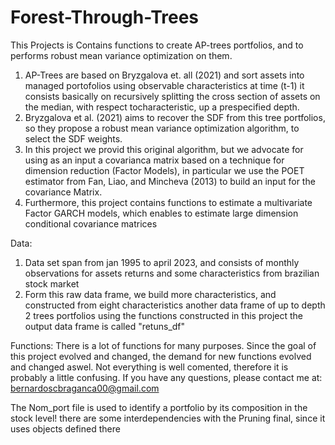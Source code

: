 # Forest-Through-Trees
This Projects is Contains functions to create AP-trees portfolios, and  to performs robust mean variance optimization on them.

1.  AP-Trees are based on Bryzgalova et. all (2021) and sort assets into managed portofolios using observable characteristics at time (t-1) it consists basically on recursively splitting the cross section of assets on the median, with respect tocharacteristic, up a prespecified depth.
2. Bryzgalova et al. (2021) aims to recover the SDF from this tree portfolios, so they propose a robust mean variance optimization algorithm, to select the SDF weights.
3. In this project we provid this original algorithm, but we advocate for using as an input a covarianca matrix based on a technique for dimension reduction (Factor Models), in particular we use the POET estimator from Fan, Liao, and Mincheva (2013) to build an input for the covariance Matrix.
4. Furthermore, this project contains functions to estimate a multivariate Factor GARCH models, which enables to estimate large dimension conditional covariance matrices


Data:

1. Data set span from jan 1995 to april 2023, and consists of monthly observations for assets returns and some characteristics from brazilian stock market
2. Form this raw data frame, we build more characteristics, and constructed from eight characteristics another data frame of up to depth 2 trees portfolios using the functions constructed in this project the output data frame is called "retuns_df"


Functions: There is a lot of functions for many purposes. Since the goal of this project evolved and changed, the  demand for new functions evolved and changed aswel. Not everything is well comented, therefore it is probably a little confusing. If you have any  questions, please contact me at: bernardoscbraganca00@gmail.com


The Nom_port file is used to identify a portfolio by its composition in the stock level! there are some interdependencies with the Pruning final, since it uses objects defined there
